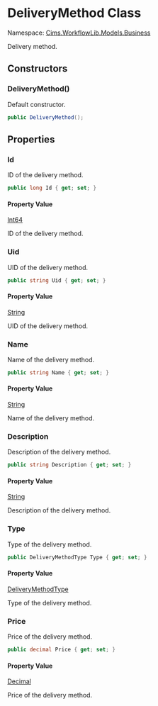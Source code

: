 # DeliveryMethod Class 

Namespace: [Cims.WorkflowLib.Models.Business](Cims.WorkflowLib.Models.Business.md)

Delivery method.

## Constructors 

### DeliveryMethod()

Default constructor.

```C#
public DeliveryMethod();
```

## Properties

### Id

ID of the delivery method.

```C#
public long Id { get; set; }
```

#### Property Value

[Int64](https://learn.microsoft.com/en-us/dotnet/api/system.int64)

ID of the delivery method.

### Uid

UID of the delivery method.

```C#
public string Uid { get; set; }
```

#### Property Value

[String](https://learn.microsoft.com/en-us/dotnet/api/system.string)

UID of the delivery method.

### Name

Name of the delivery method.

```C#
public string Name { get; set; }
```

#### Property Value

[String](https://learn.microsoft.com/en-us/dotnet/api/system.string)

Name of the delivery method.

### Description

Description of the delivery method.

```C#
public string Description { get; set; }
```

#### Property Value

[String](https://learn.microsoft.com/en-us/dotnet/api/system.string)

Description of the delivery method.

### Type

Type of the delivery method.

```C#
public DeliveryMethodType Type { get; set; }
```

#### Property Value

[DeliveryMethodType](DeliveryMethodType.md)

Type of the delivery method.

### Price

Price of the delivery method.

```C#
public decimal Price { get; set; }
```

#### Property Value

[Decimal](https://learn.microsoft.com/en-us/dotnet/api/system.decimal)

Price of the delivery method.
